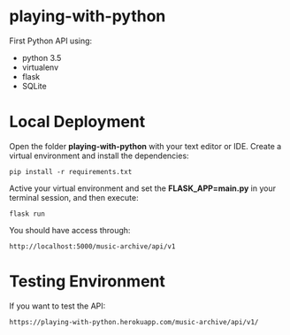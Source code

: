 # playing-with-python

First Python API using:

 * python 3.5
 * virtualenv
 * flask
 * SQLite
 
# Local Deployment

Open the folder **playing-with-python** with your text editor or IDE. 
Create a virtual environment and install the dependencies:

`pip install -r requirements.txt`

Active your virtual environment and set the **FLASK_APP=main.py** in your terminal session, and then execute:

`flask run`

You should have access through: 

`http://localhost:5000/music-archive/api/v1`

# Testing Environment

If you want to test the API:

`https://playing-with-python.herokuapp.com/music-archive/api/v1/`
